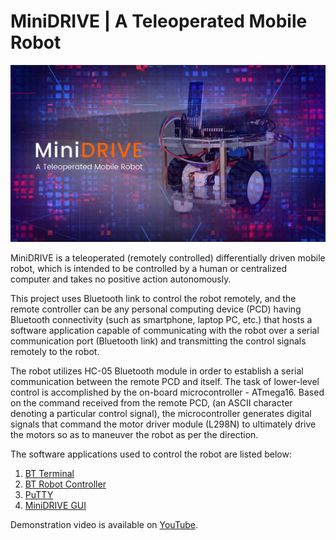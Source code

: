 # MiniDRIVE | A Teleoperated Mobile Robot

![MiniDRIVE](MiniDRIVE.png)

MiniDRIVE is a teleoperated (remotely controlled) differentially driven mobile robot, which is intended to be controlled by a human or centralized computer and takes no positive action autonomously.

This project uses Bluetooth link to control the robot remotely, and the remote controller can be any personal computing device (PCD) having Bluetooth connectivity (such as smartphone, laptop PC, etc.) that hosts a software application capable of communicating with the robot over a serial communication port (Bluetooth link) and transmitting the control signals remotely to the robot. 

The robot utilizes HC-05 Bluetooth module in order to establish a serial communication between the remote PCD and itself. The task of lower-level control is accomplished by the on-board microcontroller - ATmega16. Based on the command received from the remote PCD, (an ASCII character denoting a particular control signal), the microcontroller generates digital signals that command the motor driver module (L298N) to ultimately drive the motors so as to maneuver the robot as per the direction.

The software applications used to control the robot are listed below:
1. [BT Terminal](https://play.google.com/store/apps/details?id=appinventor.ai_samakbrothers.BT_Terminal)
2. [BT Robot Controller](https://play.google.com/store/apps/details?id=appinventor.ai_samakbrothers.DriveBot_Controller)
3. [PuTTY](https://www.putty.org)
4. [MiniDRIVE GUI](https://github.com/Samak-Twins/MiniDRIVE/blob/master/Software/MiniDrive%20GUI/MiniDRIVE_GUI.pde)

Demonstration video is available on [YouTube](https://www.youtube.com/watch?v=Rbxxlpjfh9E).
